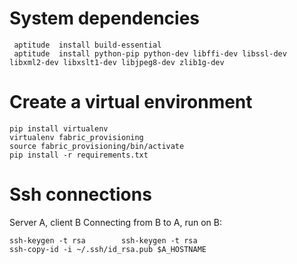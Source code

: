 # System dependencies
 ````
  aptitude  install build-essential
  aptitude  install python-pip python-dev libffi-dev libssl-dev libxml2-dev libxslt1-dev libjpeg8-dev zlib1g-dev
 ````

# Create a virtual environment
 ````
 pip install virtualenv		
 virtualenv fabric_provisioning
 source fabric_provisioning/bin/activate	
 pip install -r requirements.txt
 ````		

# Ssh connections

Server A, client B
Connecting from B to A, run on B:
 
 ````
 ssh-keygen -t rsa		  ssh-keygen -t rsa
 ssh-copy-id -i ~/.ssh/id_rsa.pub $A_HOSTNAME
 ````		
